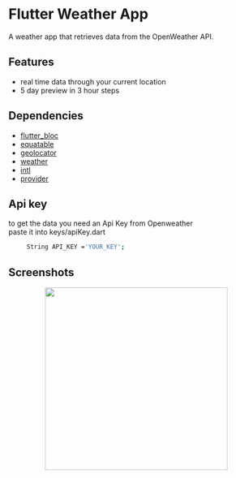 
# Flutter Weather App

A weather app that retrieves data from the OpenWeather API.


## Features

- real time data through your current location
- 5 day preview in 3 hour steps



## Dependencies

 - [flutter_bloc](https://pub.dev/packages/flutter_bloc)
 - [equatable](https://pub.dev/packages/equatable)
 - [geolocator](https://pub.dev/packages/geolocator)
 - [weather](https://pub.dev/packages/weather)
 - [intl](https://pub.dev/packages/intl)
 - [provider](https://pub.dev/packages/provider)


## Api key

<p>to get the data you need an Api Key from Openweather <br>
paste it into keys/apiKey.dart</p>

```bash
     String API_KEY ='YOUR_KEY';
```


## Screenshots

<p align="center">
  <img src="https://github.com/Yannick-Apostel/Weather-/blob/workflow/assets/screenshot/prewview.png" width=360px>

</p>
